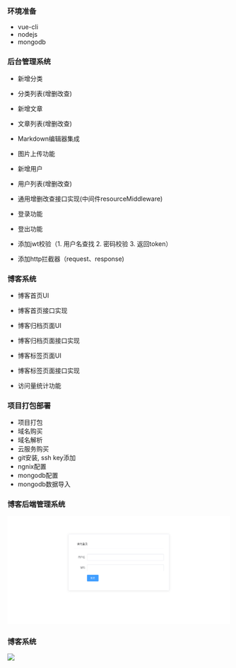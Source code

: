 ### 环境准备
  - vue-cli
  - nodejs
  - mongodb

### 后台管理系统
- 新增分类
- 分类列表(增删改查)

- 新增文章
- 文章列表(增删改查)
- Markdown编辑器集成
- 图片上传功能

- 新增用户
- 用户列表(增删改查)

- 通用增删改查接口实现(中间件resourceMiddleware)

- 登录功能
- 登出功能
- 添加jwt校验（1. 用户名查找 2. 密码校验 3. 返回token）
- 添加http拦截器（request、response)

### 博客系统
- 博客首页UI
- 博客首页接口实现
- 博客归档页面UI
- 博客归档页面接口实现
- 博客标签页面UI
- 博客标签页面接口实现

- 访问量统计功能

### 项目打包部署
- 项目打包
- 域名购买
- 域名解析
- 云服务购买
- git安装, ssh key添加
- ngnix配置
- mongodb配置
- mongodb数据导入

### 博客后端管理系统
![](./screenshot/myblog-admin.gif)

### 博客系统
![](./screenshot/myblog-web.gif)